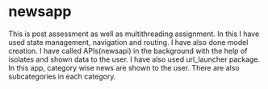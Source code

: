 # newsapp

This is post assessment as well as multithreading assignment.
In this I have used state management, navigation and routing.
I have also done model creation.
I have called APIs(newsapi) in the background with the help of isolates and shown data to the user.
I have also used url_launcher package.
In this app, category wise news are shown to the user.
There are also subcategories in each category.
